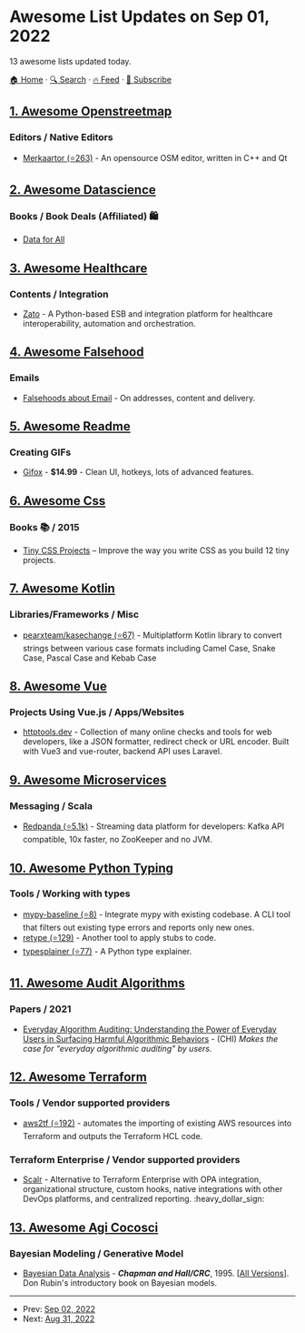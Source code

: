 # Awesome List Updates on Sep 01, 2022

13 awesome lists updated today.

[🏠 Home](/README.md) · [🔍 Search](https://test.trackawesomelist.com/search/) · [🔥 Feed](https://test.trackawesomelist.com/feed.xml) · [📮 Subscribe](https://trackawesomelist.us17.list-manage.com/subscribe?u=d2f0117aa829c83a63ec63c2f&id=36a103854c)



## [1. Awesome Openstreetmap](/content/osmlab/awesome-openstreetmap/README.md)

### Editors / Native Editors

*   [Merkaartor (⭐263)](https://github.com/openstreetmap/merkaartor) - An opensource OSM editor, written in C++ and Qt

## [2. Awesome Datascience](/content/academic/awesome-datascience/README.md)

### Books / Book Deals (Affiliated) 🛍

*   [Data for All](https://www.manning.com/books/data-for-all?utm_source=mikrobusiness\&utm_medium=affiliate)

## [3. Awesome Healthcare](/content/kakoni/awesome-healthcare/README.md)

### Contents / Integration

*   [Zato](https://zato.io/en/industry/healthcare/index.html) - A Python-based ESB and integration platform for healthcare interoperability, automation and orchestration.

## [4. Awesome Falsehood](/content/kdeldycke/awesome-falsehood/README.md)

### Emails

*   [Falsehoods about Email](https://beesbuzz.biz/code/439-Falsehoods-programmers-believe-about-email) - On addresses, content and delivery.

## [5. Awesome Readme](/content/matiassingers/awesome-readme/README.md)

### Creating GIFs

*   [Gifox](https://gifox.app) - **$14.99** - Clean UI, hotkeys, lots of advanced features.

## [6. Awesome Css](/content/awesome-css-group/awesome-css/README.md)

### Books :books: / 2015

*   [Tiny CSS Projects](https://www.manning.com/books/tiny-css-projects) – Improve the way you write CSS as you build 12 tiny projects.

## [7. Awesome Kotlin](/content/KotlinBy/awesome-kotlin/README.md)

### Libraries/Frameworks / Misc

*   [pearxteam/kasechange (⭐67)](https://github.com/pearxteam/kasechange) - Multiplatform Kotlin library to convert strings between various case formats including Camel Case, Snake Case, Pascal Case and Kebab Case

## [8. Awesome Vue](/content/vuejs/awesome-vue/README.md)

### Projects Using Vue.js / Apps/Websites

*   [httptools.dev](https://httptools.dev/) - Collection of many online checks and tools for web developers, like a JSON formatter, redirect check or URL encoder. Built with Vue3 and vue-router, backend API uses Laravel.

## [9. Awesome Microservices](/content/mfornos/awesome-microservices/README.md)

### Messaging / Scala

*   [Redpanda (⭐5.1k)](https://github.com/redpanda-data/redpanda/) - Streaming data platform for developers: Kafka API compatible, 10x faster, no ZooKeeper and no JVM.

## [10. Awesome Python Typing](/content/typeddjango/awesome-python-typing/README.md)

### Tools / Working with types

*   [mypy-baseline (⭐8)](https://github.com/orsinium-labs/mypy-baseline) - Integrate mypy with existing codebase. A CLI tool that filters out existing type errors and reports only new ones.
*   [retype (⭐129)](https://github.com/ambv/retype) - Another tool to apply stubs to code.
*   [typesplainer (⭐77)](https://github.com/wasi-master/typesplainer) - A Python type explainer.

## [11. Awesome Audit Algorithms](/content/erwanlemerrer/awesome-audit-algorithms/README.md)

### Papers / 2021

*   [Everyday Algorithm Auditing: Understanding the Power of Everyday Users in Surfacing Harmful Algorithmic Behaviors](https://arxiv.org/pdf/2105.02980.pdf) - (CHI) *Makes the case for "everyday algorithmic auditing" by users.*

## [12. Awesome Terraform](/content/shuaibiyy/awesome-terraform/README.md)

### Tools / Vendor supported providers

*   [aws2tf (⭐192)](https://github.com/aws-samples/aws2tf) - automates the importing of existing AWS resources into Terraform and outputs the Terraform HCL code.

### Terraform Enterprise / Vendor supported providers

*   [Scalr](https://scalr.com) - Alternative to Terraform Enterprise with OPA integration, organizational structure, custom hooks, native integrations with other DevOps platforms, and centralized reporting.  :heavy\_dollar\_sign:

## [13. Awesome Agi Cocosci](/content/YuzheSHI/awesome-agi-cocosci/README.md)

### Bayesian Modeling / Generative Model

*   [Bayesian Data Analysis](https://www.taylorfrancis.com/books/mono/10.1201/9780429258411/bayesian-data-analysis-andrew-gelman-donald-rubin-john-carlin-hal-stern) - ***Chapman and Hall/CRC***, 1995. \[[All Versions](https://scholar.google.com/scholar?cluster=5067275302121330689\&hl=en\&as_sdt=0,5)]. Don Rubin's introductory book on Bayesian models.

---

- Prev: [Sep 02, 2022](/content/2022/09/02/README.md)
- Next: [Aug 31, 2022](/content/2022/08/31/README.md)